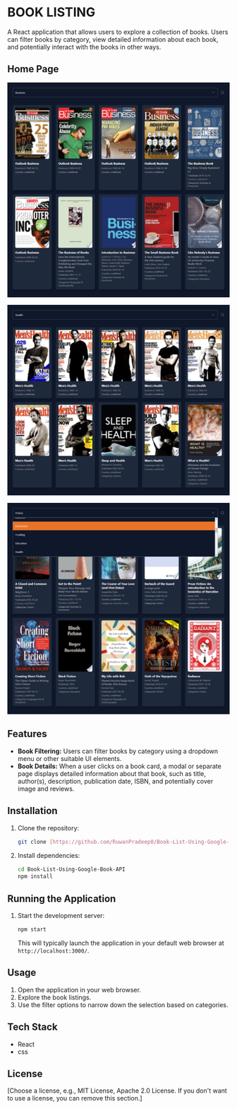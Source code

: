 # BOOK LISTING

A React application that allows users to explore a collection of books. Users can filter books by category, view detailed information about each book, and potentially interact with the books in other ways.

## Home Page

![Home Page](images/Business.png)

![Home Page](images/health.png)

![Home Page](images/dropdown.png)

## Features

*   **Book Filtering:** Users can filter books by category using a dropdown menu or other suitable UI elements.
*   **Book Details:** When a user clicks on a book card, a modal or separate page displays detailed information about that book, such as title, author(s), description, publication date, ISBN, and potentially cover image and reviews.

## Installation

1.  Clone the repository:

    ```bash
    git clone [https://github.com/RuwanPradeep0/Book-List-Using-Google-Book-API]
    ```

2.  Install dependencies:

    ```bash
    cd Book-List-Using-Google-Book-API
    npm install
    ```

## Running the Application

1.  Start the development server:

    ```bash
    npm start
    ```

    This will typically launch the application in your default web browser at `http://localhost:3000/`.

## Usage

1.  Open the application in your web browser.
2.  Explore the book listings.
3.  Use the filter options to narrow down the selection based on categories.


## Tech Stack

*   React
*   css

## License

[Choose a license, e.g., MIT License, Apache 2.0 License. If you don't want to use a license, you can remove this section.]
